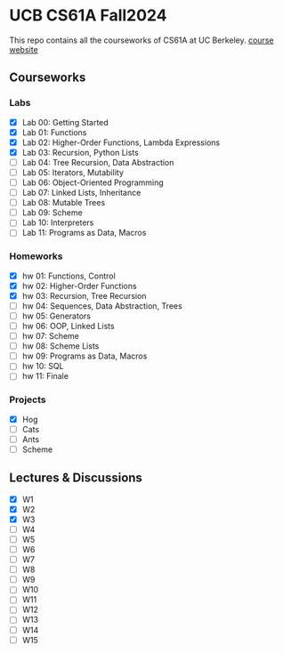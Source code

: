 # UCB CS61A Fall2024

This repo contains all the courseworks of CS61A at UC Berkeley.
[course website](https://insideempire.github.io/CS61A-Website-Archive/index.html)

## Courseworks

### Labs
- [x] Lab 00: Getting Started 
- [x] Lab 01: Functions
- [x] Lab 02: Higher-Order Functions, Lambda Expressions
- [x] Lab 03: Recursion, Python Lists
- [ ] Lab 04: Tree Recursion, Data Abstraction
- [ ] Lab 05: Iterators, Mutability
- [ ] Lab 06: Object-Oriented Programming
- [ ] Lab 07: Linked Lists, Inheritance
- [ ] Lab 08: Mutable Trees
- [ ] Lab 09: Scheme
- [ ] Lab 10: Interpreters
- [ ] Lab 11: Programs as Data, Macros
### Homeworks
- [x] hw 01: Functions, Control
- [x] hw 02: Higher-Order Functions
- [x] hw 03: Recursion, Tree Recursion
- [ ] hw 04: Sequences, Data Abstraction, Trees
- [ ] hw 05: Generators
- [ ] hw 06: OOP, Linked Lists
- [ ] hw 07: Scheme
- [ ] hw 08: Scheme Lists
- [ ] hw 09: Programs as Data, Macros
- [ ] hw 10: SQL
- [ ] hw 11: Finale
### Projects
- [x] Hog
- [ ] Cats
- [ ] Ants
- [ ] Scheme

## Lectures & Discussions
- [x] W1
- [x] W2
- [x] W3
- [ ] W4
- [ ] W5
- [ ] W6
- [ ] W7
- [ ] W8
- [ ] W9
- [ ] W10
- [ ] W11
- [ ] W12
- [ ] W13
- [ ] W14
- [ ] W15